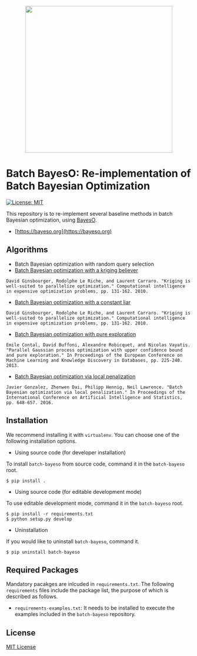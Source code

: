 <p align="center">
<img src="https://github.com/jungtaekkim/bayeso/blob/main/docs/_static/assets/logo_bayeso_capitalized.svg" width="400" />
</p>

# Batch BayesO: Re-implementation of Batch Bayesian Optimization
[![License: MIT](https://img.shields.io/badge/License-MIT-yellow.svg)](https://opensource.org/licenses/MIT)

This repository is to re-implement several baseline methods in batch Bayesian optimization, using [BayesO](https://github.com/jungtaekkim/bayeso).

* [https://bayeso.org](https://bayeso.org)

## Algorithms

* Batch Bayesian optimization with random query selection
* [Batch Bayesian optimization with a kriging believer](https://link.springer.com/chapter/10.1007/978-3-642-10701-6_6)

```
David Ginsbourger, Rodolphe Le Riche, and Laurent Carraro. "Kriging is well-suited to parallelize optimization." Computational intelligence in expensive optimization problems, pp. 131-162. 2010.
```

* [Batch Bayesian optimization with a constant liar](https://link.springer.com/chapter/10.1007/978-3-642-10701-6_6)

```
David Ginsbourger, Rodolphe Le Riche, and Laurent Carraro. "Kriging is well-suited to parallelize optimization." Computational intelligence in expensive optimization problems, pp. 131-162. 2010.
```

* [Batch Bayesian optimization with pure exploration](https://link.springer.com/chapter/10.1007/978-3-642-40988-2_15)

```
Emile Contal, David Buffoni, Alexandre Robicquet, and Nicolas Vayatis. "Parallel Gaussian process optimization with upper confidence bound and pure exploration." In Proceedings of the European Conference on Machine Learning and Knowledge Discovery in Databases, pp. 225-240. 2013.
```

* [Batch Bayesian optimization via local penalization](https://proceedings.mlr.press/v51/gonzalez16a.html)

```
Javier Gonzalez, Zhenwen Dai, Philipp Hennig, Neil Lawrence. "Batch Bayesian optimization via local penalization." In Proceedings of the International Conference on Artificial Intelligence and Statistics, pp. 648-657. 2016.
```

## Installation

We recommend installing it with `virtualenv`.
You can choose one of the following installation options.

* Using source code (for developer installation)

To install `batch-bayeso` from source code, command it in the `batch-bayeso` root.

```shell
$ pip install .
```

* Using source code (for editable development mode)

To use editable development mode, command it in the `batch-bayeso` root.

```shell
$ pip install -r requirements.txt
$ python setup.py develop
```

* Uninstallation

If you would like to uninstall `batch-bayeso`, command it.

```shell
$ pip uninstall batch-bayeso
```

## Required Packages

Mandatory pacakges are inlcuded in `requirements.txt`.
The following `requirements` files include the package list, the purpose of which is described as follows.

* `requirements-examples.txt`: It needs to be installed to execute the examples included in the `batch-bayeso` repository.

## License
[MIT License](LICENSE)

